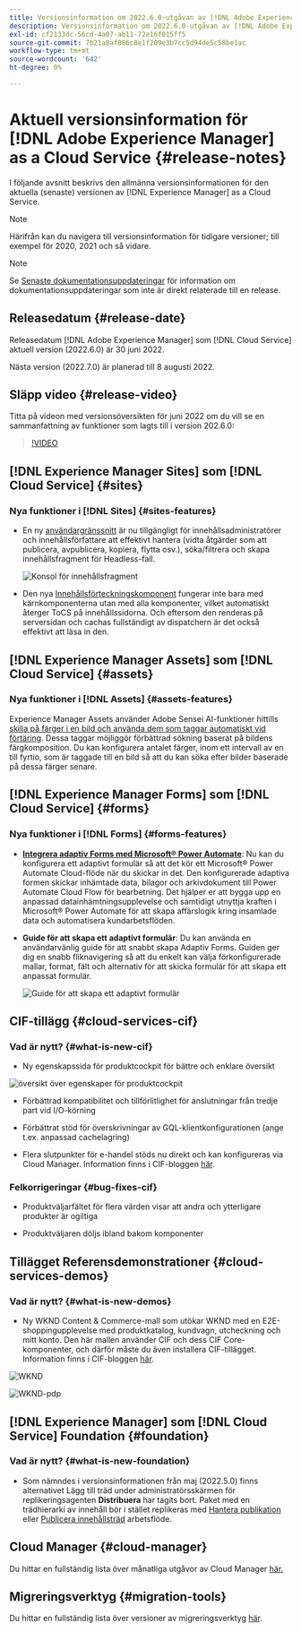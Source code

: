 ```yaml
---
title: Versionsinformation om 2022.6.0-utgåvan av [!DNL Adobe Experience Manager] as a Cloud Service.
description: Versionsinformation om 2022.6.0-utgåvan av [!DNL Adobe Experience Manager] as a Cloud Service.
exl-id: cf2133dc-56cd-4a07-ab11-72e16f015ff5
source-git-commit: 7b21a8af886c8e1f209e3b7cc5d94de5c58be1ac
workflow-type: tm+mt
source-wordcount: '642'
ht-degree: 0%

---
```


# Aktuell versionsinformation för [!DNL Adobe Experience Manager] as a Cloud Service {#release-notes}

I följande avsnitt beskrivs den allmänna versionsinformationen för den aktuella (senaste) versionen av [!DNL Experience Manager] as a Cloud Service.

>[!NOTE]
>
>Härifrån kan du navigera till versionsinformation för tidigare versioner; till exempel för 2020, 2021 och så vidare.

>[!NOTE]
>
>Se [Senaste dokumentationsuppdateringar](https://experienceleague.adobe.com/docs/experience-manager-release-information/aem-release-updates/doc-updates/documentation-updates.html) för information om dokumentationsuppdateringar som inte är direkt relaterade till en release.

## Releasedatum {#release-date}

Releasedatum [!DNL Adobe Experience Manager] som [!DNL Cloud Service] aktuell version (2022.6.0) är 30 juni 2022.

Nästa version (2022.7.0) är planerad till 8 augusti 2022.

## Släpp video {#release-video}

Titta på videon med versionsöversikten för juni 2022 om du vill se en sammanfattning av funktioner som lagts till i version 202.6.0:

>[!VIDEO](https://video.tv.adobe.com/v/344308/?quality=12)

## [!DNL Experience Manager Sites] som [!DNL Cloud Service] {#sites}

### Nya funktioner i [!DNL Sites] {#sites-features}

* En ny [användargränssnitt](/help/sites-cloud/administering/content-fragments/content-fragments-console.md) är nu tillgängligt för innehållsadministratörer och innehållsförfattare att effektivt hantera (vidta åtgärder som att publicera, avpublicera, kopiera, flytta osv.), söka/filtrera och skapa innehållsfragment för Headless-fall.

   ![Konsol för innehållsfragment](/help/release-notes/assets/cf-ui.png)

* Den nya [Innehållsförteckningskomponent](https://experienceleague.adobe.com/docs/experience-manager-core-components/using/components/tableofcontents.html) fungerar inte bara med kärnkomponenterna utan med alla komponenter, vilket automatiskt återger ToCS på innehållssidorna. Och eftersom den renderas på serversidan och cachas fullständigt av dispatchern är det också effektivt att läsa in den.

## [!DNL Experience Manager Assets] som [!DNL Cloud Service] {#assets}

### Nya funktioner i [!DNL Assets] {#assets-features}

Experience Manager Assets använder Adobe Sensei AI-funktioner hittills [skilja på färger i en bild och använda dem som taggar automatiskt vid förtäring](/help/assets/color-tag-images.md). Dessa taggar möjliggör förbättrad sökning baserat på bildens färgkomposition. Du kan konfigurera antalet färger, inom ett intervall av en till fyrtio, som är taggade till en bild så att du kan söka efter bilder baserade på dessa färger senare.

## [!DNL Experience Manager Forms] som [!DNL Cloud Service] {#forms}

### Nya funktioner i [!DNL Forms] {#forms-features}

* **[Integrera adaptiv Forms med Microsoft® Power Automate](/help/forms/forms-microsoft-power-automate-integration.md)**: Nu kan du konfigurera ett adaptivt formulär så att det kör ett Microsoft® Power Automate Cloud-flöde när du skickar in det. Den konfigurerade adaptiva formen skickar inhämtade data, bilagor och arkivdokument till Power Automate Cloud Flow för bearbetning. Det hjälper er att bygga upp en anpassad datainhämtningsupplevelse och samtidigt utnyttja kraften i Microsoft® Power Automate för att skapa affärslogik kring insamlade data och automatisera kundarbetsflöden.

* **Guide för att skapa ett adaptivt formulär**: Du kan använda en användarvänlig guide för att snabbt skapa Adaptiv Forms. Guiden ger dig en snabb fliknavigering så att du enkelt kan välja förkonfigurerade mallar, format, fält och alternativ för att skicka formulär för att skapa ett anpassat formulär.

   ![Guide för att skapa ett adaptivt formulär](/help/release-notes/assets/wizard.png)

## CIF-tillägg {#cloud-services-cif}

### Vad är nytt? {#what-is-new-cif}

* Ny egenskapssida för produktcockpit för bättre och enklare översikt

![översikt över egenskaper för produktcockpit](/help/assets/CIF/product_cockpit_properties_overview.png)

* Förbättrad kompatibilitet och tillförlitlighet för anslutningar från tredje part vid I/O-körning

* Förbättrat stöd för överskrivningar av GQL-klientkonfigurationen (ange t.ex. anpassad cachelagring)

* Flera slutpunkter för e-handel stöds nu direkt och kan konfigureras via Cloud Manager. Information finns i CIF-bloggen [här](https://medium.com/adobetech/use-aem-as-a-cloud-service-with-multiple-adobe-commerce-systems-9295612a9554).


### Felkorrigeringar {#bug-fixes-cif}

* Produktväljarfältet för flera värden visar att andra och ytterligare produkter är ogiltiga

* Produktväljaren döljs ibland bakom komponenter

## Tillägget Referensdemonstrationer {#cloud-services-demos}

### Vad är nytt? {#what-is-new-demos}

* Ny WKND Content &amp; Commerce-mall som utökar WKND med en E2E-shoppingupplevelse med produktkatalog, kundvagn, utcheckning och mitt konto. Den här mallen använder CIF och dess CIF Core-komponenter, och därför måste du även installera CIF-tillägget. Information finns i CIF-bloggen [här](https://medium.com/adobetech/learn-how-to-create-a-shoppable-experience-with-the-new-wknd-reference-site-and-cif-b3b2c161f67e).

![WKND](/help/assets/CIF/wknd_shop.png)

![WKND-pdp](/help/assets/CIF/wknd_pdp.png)

## [!DNL Experience Manager] som [!DNL Cloud Service] Foundation {#foundation}

### Vad är nytt? {#what-is-new-foundation}

* Som nämndes i versionsinformationen från maj (2022.5.0) finns alternativet Lägg till träd under administratörsskärmen för replikeringsagenten **Distribuera** har tagits bort. Paket med en trädhierarki av innehåll bör i stället replikeras med [Hantera publikation](/help/operations/replication.md#manage-publication) eller [Publicera innehållsträd](/help/operations/replication.md#manage-publication#publish-content-tree-workflow) arbetsflöde.

## Cloud Manager {#cloud-manager}

Du hittar en fullständig lista över månatliga utgåvor av Cloud Manager [här.](/help/implementing/cloud-manager/release-notes/current.md)

## Migreringsverktyg {#migration-tools}

Du hittar en fullständig lista över versioner av migreringsverktyg [här](/help/journey-migration/release-notes/release-notes-migration-tools-current.md).
